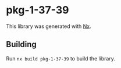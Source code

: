 # pkg-1-37-39

This library was generated with [Nx](https://nx.dev).

## Building

Run `nx build pkg-1-37-39` to build the library.
